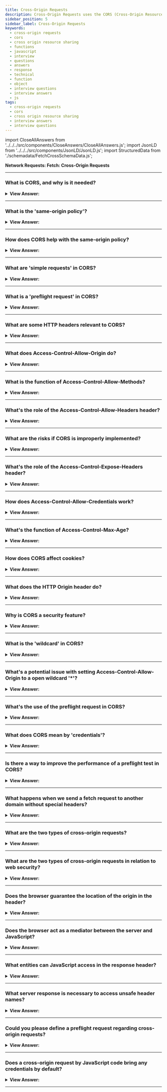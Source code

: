 ```yaml
---
title: Cross-Origin Requests
description: Cross-Origin Requests uses the CORS (Cross-Origin Resource Sharing) protocol to allow web applications to access resources from other domains.
sidebar_position: 5
sidebar_label: Cross-Origin Requests
keywords:
  - cross-origin requests
  - cors
  - cross origin resource sharing
  - functions
  - javascript
  - interview
  - questions
  - answers
  - response
  - technical
  - function
  - object
  - interview questions
  - interview answers
  - js
tags:
  - cross-origin requests
  - cors
  - cross origin resource sharing
  - interview answers
  - interview questions
---
```


import CloseAllAnswers from '../../../src/components/CloseAnswers/CloseAllAnswers.js';
import JsonLD from '../../../src/components/JsonLD/JsonLD.js';
import StructuredData from './schemadata/FetchCrossSchemaData.js';

<JsonLD data={StructuredData} />

<head>
  <title>Cross-Origin Requests | JavaScript Frontend Phone Interview</title>
</head>

**Network Requests: Fetch: Cross-Origin Requests**

<CloseAllAnswers />

---

### What is CORS, and why is it needed?

<details>
  <summary><strong>View Answer:</strong></summary>
  <div>
  <div><strong>Interview Response:</strong> CORS, Cross-Origin Resource Sharing, is a mechanism allowing resources (e.g., fonts, JavaScript) on a webpage to be requested from a different domain, circumventing the same-origin policy for safer cross-origin interactions.
    </div><br/>
  <div><strong>Technical Response:</strong> Cross-Origin Resource Sharing (CORS) is an HTTP-header based mechanism that allows a server to indicate the other origins (domain, scheme, or port) than its own from which a browser should permit loading of resources. CORS exists to protect the internet from evil hackers from sending fraudulent requests, and it is a simple yet powerful rule as a foundation of internet security.
    </div>
  </div>
</details>

---

### What is the 'same-origin policy'?

<details>
  <summary><strong>View Answer:</strong></summary>
  <div>
  <div><strong>Interview Response:</strong> Same-origin policy is a security concept in web application development that restricts how a document or script loaded from one origin can interact with a resource from another origin.
  </div><br />
  <div><strong>Technical Details:</strong> The Same-Origin Policy is a critical aspect of web security. It prevents documents or scripts loaded from one origin from getting or setting properties of a document from a different origin. The policy is used as a means to prevent some of the malicious attacks, including CSRF or Cross-Site Request Forgery. The origins are the combination of protocol, port (if specified), and host. If any of these differ between two pages, they are considered to have different origins.
  </div><br />
  <div><strong className="codeExample">Here's an example of how this policy works:</strong><br /><br />

  <div></div>

Suppose you have JavaScript code running on a webpage at `https://example.com`.

```javascript
const req = new XMLHttpRequest();
req.open('GET', 'https://different-example.com');
req.send();
```

In this code, a new `XMLHttpRequest` is created to send a GET request to `https://different-example.com`. If the Same-Origin Policy was not in place, this would allow `https://example.com` to make a request to `https://different-example.com`, potentially revealing sensitive information.

However, due to the Same-Origin Policy, this request will be blocked by the browser because it's being made from `https://example.com` to `https://different-example.com`, which are different origins.

If `https://different-example.com` wants to allow cross-origin requests from `https://example.com`, it needs to send back the appropriate CORS (Cross-Origin Resource Sharing) headers, like `Access-Control-Allow-Origin: https://example.com`.

---

:::note
Note: The example above uses `XMLHttpRequest`, but the Same-Origin Policy applies to all web APIs that make requests, including `fetch`.
:::

`XMLHttpRequest` is not a recommended way to make HTTP requests. The newer Fetch API is recommended instead. Always ensure to check for compatibility and consider using polyfills for unsupported features.

  </div>
  </div>
</details>

---

### How does CORS help with the same-origin policy?

<details>
  <summary><strong>View Answer:</strong></summary>
  <div>
  <div><strong>Interview Response:</strong> CORS allows servers to specify who can access its resources, providing a way to safely relax the Same-Origin Policy by including appropriate headers in the response.
  </div>
  </div>
</details>

---

### What are 'simple requests' in CORS?

<details>
  <summary><strong>View Answer:</strong></summary>
  <div>
  <div><strong>Interview Response:</strong> 'Simple requests' in CORS are HTTP GET, HEAD, or POST requests that meet certain criteria like specific content-types, which don't trigger a preflight check for cross-origin safety.
  </div><br />
  <div><strong className="codeExample">Here's an example of a simple request using the Fetch API:</strong><br /><br />

  <div></div>

```js
fetch('https://api.example.com/data', {
  method: 'POST', // or 'GET', 'HEAD'
  headers: {
    'Content-Type': 'text/plain', // or 'application/x-www-form-urlencoded', 'multipart/form-data'
    'Accept': 'application/json',
    'Content-Language': 'en-US',
  },
  body: 'Hello, world!'
})
.then(response => response.json())
.then(data => console.log(data))
.catch(error => console.error('Error:', error));
```

  </div>
  </div>
</details>

---

### What is a 'preflight request' in CORS?

<details>
  <summary><strong>View Answer:</strong></summary>
  <div>
  <div><strong>Interview Response:</strong> A preflight request in CORS (Cross-Origin Resource Sharing) is an automatic HTTP OPTIONS request sent by the browser before a non-simple request, to check if the server allows such a request based on its CORS policy.
  </div><br />
  <div><strong>Technical Response:</strong> Preflight requests are made before the actual request, to check the server's CORS policy, typically using the OPTIONS HTTP method. This is done to prevent cross-site scripting attacks. CORS stands for Cross-Origin Resource Sharing. It is a security mechanism that allows web pages to request resources from other domains. The OPTIONS method is a HTTP method that is used to test the capabilities of a web server. It is typically used to check if a server supports a particular feature or not. In the case of CORS, the OPTIONS method is used to check if the server allows cross-origin requests. If the server does not allow cross-origin requests, the browser will not make the actual request.
  </div><br />
  <div><strong className="codeExample">Here's an example of how you might trigger a preflight request using the Fetch API:</strong><br /><br />

  <div></div>

```javascript
fetch('https://api.example.com/data', {
  method: 'PUT',
  headers: {
    'Content-Type': 'application/json',
    'X-Custom-Header': 'value',
  },
  body: JSON.stringify({ key: 'value' }),
})
.then(response => response.json())
.then(data => console.log(data))
.catch(error => console.error('Error:', error));
```

In this code:

- The request method is 'PUT', which is a non-simple method that triggers a preflight request.
- The 'Content-Type' header is 'application/json', which is a non-simple content type that triggers a preflight request.
- An additional custom header 'X-Custom-Header' is included, which also triggers a preflight request.
- The body of the request is a JSON string, which doesn't influence whether a preflight request is made or not.

Before this request is made, the browser automatically sends a preflight request to the server at '<https://api.example.com>'. The preflight request uses the OPTIONS method and includes headers like `Access-Control-Request-Method` and `Access-Control-Request-Headers` that tell the server what the actual request will look like.

  </div>
  </div>
</details>

---

### What are some HTTP headers relevant to CORS?

<details>
  <summary><strong>View Answer:</strong></summary>
  <div>
  <div><strong>Interview Response:</strong> Headers like Origin, Access-Control-Allow-Origin, and Access-Control-Allow-Methods play key roles in CORS. These headers are used to control which origins, headers, and methods are allowed to be used in cross-origin requests.
  </div><br />
  <div><strong className="codeExample">Code Example:</strong><br /><br />

  <div></div>

Here's a brief example of how some of these headers could be set in a server response using Node.js and the Express.js framework.

```js
const express = require('express');
const app = express();

app.use((req, res, next) => {
  // Allow cross-origin requests from example.com
  res.header('Access-Control-Allow-Origin', 'https://example.com');

  // Allow methods for preflight request
  res.header('Access-Control-Allow-Methods', 'GET, POST, PUT, DELETE');

  // Allow headers for preflight request
  res.header('Access-Control-Allow-Headers', 'Content-Type, X-Custom-Header');

  next();
});

app.get('/', (req, res) => {
  res.json({ message: 'Hello, world!' });
});

app.listen(3000, () => {
  console.log('Server is running on port 3000');
});

```

---

:::warning
This is a basic example. The actual CORS policy for your server should be carefully considered based on your specific needs and security considerations.
:::

  </div>
  </div>
</details>

---

### What does Access-Control-Allow-Origin do?

<details>
  <summary><strong>View Answer:</strong></summary>
  <div>
  <div><strong>Interview Response:</strong> The 'Access-Control-Allow-Origin' header is used to control which origins are allowed to access a resource. The header can be used to allow all origins, specific origins, or no origins. If the header is not present, then the browser will not allow the request to be made.
  </div>
  </div>
</details>

---

### What is the function of Access-Control-Allow-Methods?

<details>
  <summary><strong>View Answer:</strong></summary>
  <div>
  <div><strong>Interview Response:</strong> The Access-Control-Allow-Methods header is used to control which HTTP methods are allowed to be used in cross-origin requests. The header can be used to allow all methods, specific methods, or no methods. If the header is not present, then the browser will only allow the GET method to be used.
  </div>
  </div>
</details>

---

### What's the role of the Access-Control-Allow-Headers header?

<details>
  <summary><strong>View Answer:</strong></summary>
  <div>
  <div><strong>Interview Response:</strong> The Access-Control-Allow-Headers header is used to control which HTTP headers are allowed to be used in cross-origin requests. The header can be used to allow all headers, specific headers, or no headers. If the header is not present, then the browser will only allow the Origin, Accept, and Content-Type headers to be used.
  </div>
  </div>
</details>

---

### What are the risks if CORS is improperly implemented?

<details>
  <summary><strong>View Answer:</strong></summary>
  <div>
  <div><strong>Interview Response:</strong> If CORS is not properly implemented, it can allow unauthorized access to resources, which can lead to information leakage. Additionally, if CORS is not properly configured, it can allow attackers to modify data or even deny service to users.
  </div>
  </div>
</details>

---

### What's the role of the Access-Control-Expose-Headers header?

<details>
  <summary><strong>View Answer:</strong></summary>
  <div>
  <div><strong>Interview Response:</strong> The Access-Control-Expose-Headers header tells the browser which response headers can be exposed to JavaScript from a cross-origin request.
  </div>
  </div>
</details>

---

### How does Access-Control-Allow-Credentials work?

<details>
  <summary><strong>View Answer:</strong></summary>
  <div>
  <div><strong>Interview Response:</strong> This header tells browsers whether to expose the response to frontend JavaScript when the request's credentials mode is 'include'.
  </div>
  </div>
</details>

---

### What's the function of Access-Control-Max-Age?

<details>
  <summary><strong>View Answer:</strong></summary>
  <div>
  <div><strong>Interview Response:</strong> It defines how long the results of a preflight request can be cached.
  </div>
  </div>
</details>

---

### How does CORS affect cookies?

<details>
  <summary><strong>View Answer:</strong></summary>
  <div>
  <div><strong>Interview Response:</strong> By default, cross-origin requests do not include cookies. For cookies to be included in CORS, the Access-Control-Allow-Credentials header must be set to true and cookies should be set with credentials.
  </div><br />
  <div><strong className="codeExample">Code Example:</strong><br /><br />

  <div></div>

```js
fetch('https://api.example.com/data', {
  method: 'GET',
  credentials: 'include', // Include cookies in this request
})
.then(response => response.json())
.then(data => console.log(data))
.catch(error => console.error('Error:', error));
```

Here's an example server response using Node.js and the Express.js framework:

```js
const express = require('express');
const app = express();

app.use((req, res, next) => {
  res.header('Access-Control-Allow-Origin', 'https://example.com');
  res.header('Access-Control-Allow-Credentials', 'true');
  next();
});

app.get('/', (req, res) => {
  res.json({ message: 'Hello, world!' });
});

app.listen(3000, () => {
  console.log('Server is running on port 3000');
});
```

---

:::note
Note that CORS and credentials have implications for security and privacy, so they should be used judiciously.
:::

  </div>
  </div>
</details>

---

### What does the HTTP Origin header do?

<details>
  <summary><strong>View Answer:</strong></summary>
  <div>
  <div><strong>Interview Response:</strong> The Origin header indicates where a fetch originates from. It doesn't include any path information, but it does include the server and protocol.
  </div><br />
  <div><strong>Technical Response:</strong> The HTTP `Origin` header is used by the browser in CORS (Cross-Origin Resource Sharing) to indicate the origin of a request. This helps the server decide whether to allow or reject the request based on its CORS policy. The `Origin` header is included automatically by the browser in cross-origin requests. It's also included in same-origin requests made using the Fetch or XMLHttpRequest APIs, but it's not included in same-origin requests made using the form or script element.
  </div><br />
  <div><strong className="codeExample">Code Example:</strong><br /><br />

  <div></div>

Here's an example of a fetch request that includes an `Origin` header.

```javascript
fetch('https://api.example.com/data')
  .then(response => {
    if (!response.ok) {
      throw new Error('Network response was not ok');
    }
    return response.json();
  })
  .then(data => console.log(data))
  .catch(error => console.error('There has been a problem with your fetch operation: ', error));
```

In this example, if the code is running on `https://example.com`, the browser automatically includes an `Origin` header in the request like this: `Origin: https://example.com`.

On the server side, the server can check the `Origin` header to decide whether to allow the request. Here's a simple example using Node.js and Express:

```javascript
const express = require('express');
const app = express();

app.use((req, res, next) => {
  // Check the Origin header
  if (req.headers.origin === 'https://example.com') {
    // If the Origin is https://example.com, allow the request
    res.header('Access-Control-Allow-Origin', 'https://example.com');
  }
  next();
});

app.get('/', (req, res) => {
  res.json({ message: 'Hello, world!' });
});

app.listen(3000, () => {
  console.log('Server is running on port 3000');
});
```

In this server-side code, the server checks the `Origin` header of each request. If the `Origin` is `https://example.com`, the server sends an `Access-Control-Allow-Origin: https://example.com` response header, allowing the request.

---

:::note
Note: The `Origin` header can't be altered through JavaScript on the client side; it's controlled by the browser. As of March 2020, fetch and CORS are not supported in all browsers, always ensure to check for compatibility and consider using polyfills for unsupported features.
:::

  </div>
  </div>
</details>

---

### Why is CORS a security feature?

<details>
  <summary><strong>View Answer:</strong></summary>
  <div>
  <div><strong>Interview Response:</strong> CORS is a security feature because it prevents requests to and from unauthorized domains, protecting against malicious interactions.
  </div>
  </div>
</details>

---

### What is the 'wildcard' in CORS?

<details>
  <summary><strong>View Answer:</strong></summary>
  <div>
  <div><strong>Interview Response:</strong> The wildcard (*) in CORS is used in headers to indicate 'all' or 'any'. However, it can't be used with credentials.
  </div><br />
  <div><strong className="codeExample">Code Example:</strong><br /><br />

  <div></div>

Here is a simple server-side code example using Node.js and Express.js.

```js
const express = require('express');
const app = express();

app.use((req, res, next) => {
  // Allow any origin to access this resource
  res.header('Access-Control-Allow-Origin', '*');
  next();
});

app.get('/', (req, res) => {
  res.json({ message: 'Hello, world!' });
});

app.listen(3000, () => {
  console.log('Server is running on port 3000');
});
```

  </div>
  </div>
</details>

---

### What's a potential issue with setting Access-Control-Allow-Origin to a open wildcard '*'?

<details>
  <summary><strong>View Answer:</strong></summary>
  <div>
  <div><strong>Interview Response:</strong> Setting this header to a open wildcard (*) allows any domain access, which could potentially expose sensitive data or actions to malicious sites.
  </div>
  </div>
</details>

---

### What's the use of the preflight request in CORS?

<details>
  <summary><strong>View Answer:</strong></summary>
  <div>
  <div><strong>Interview Response:</strong> Preflight requests ensure that the server supports the HTTP method and headers used by the actual request, avoiding unnecessary processing.
  </div>
  </div>
</details>

---

### What does CORS mean by 'credentials'?

<details>
  <summary><strong>View Answer:</strong></summary>
  <div>
  <div><strong>Interview Response:</strong> In CORS, 'credentials' refer to HTTP cookies, HTTP authentication headers, or client-side SSL certificates that are sent on cross-origin requests.
  </div>
  </div>
</details>

---

### Is there a way to improve the performance of a preflight test in CORS?

<details>
  <summary><strong>View Answer:</strong></summary>
  <div>
  <div><strong>Interview Response:</strong> Yes, using the Access-Control-Max-Age header, responses from preflight requests can be cached to improve performance by avoiding repetitive preflight checks for the same request.
  </div><br />
  <div><strong className="codeExample">Code Example:</strong> Node.js and the Express.js framework.<br /><br />

  <div></div>

```js
const express = require('express');
const app = express();

app.use((req, res, next) => {
  res.header('Access-Control-Allow-Origin', 'https://example.com');
  res.header('Access-Control-Allow-Methods', 'POST, GET, PUT, DELETE');
  res.header('Access-Control-Allow-Headers', 'Content-Type');
  res.header('Access-Control-Max-Age', 86400); // Cache preflight request for 24 hours
  next();
});

app.get('/', (req, res) => {
  res.json({ message: 'Hello, world!' });
});

app.listen(3000, () => {
  console.log('Server is running on port 3000');
});

```

  </div>
  </div>
</details>

---

### What happens when we send a fetch request to another domain without special headers?

<details>
  <summary><strong>View Answer:</strong></summary>
  <div>
  <div><strong>Interview Response:</strong> If we send a fetch request to another website, the fetch request will more than likely fail. Cross-origin requests are requests sent to another domain (even a subdomain) or protocol or port requiring special headers from the remote side.
    </div><br />
  <div><strong className="codeExample">Code Example:</strong><br /><br />

  <div></div>

Here's a basic JavaScript example of a Fetch request:

```javascript
fetch('https://example.com/data', {
  method: 'GET',
})
.then(response => response.json())
.then(data => console.log(data))
.catch(error => console.error('Error:', error));
```

---

:::note
Note: If the target server at "<https://example.com/data>" doesn't have CORS headers set to accept requests from your domain, the browser will block the request.
:::

  </div>
  </div>
</details>

---

### What are the two types of cross-origin requests?

<details>
  <summary><strong>View Answer:</strong></summary>
  <div>
  <div><strong>Interview Response:</strong> The two types of cross-origin requests are 'simple requests' which are sent directly, and 'preflighted requests' which are preceded by a preflight request for validation.
    </div><br/>
  <div><strong>Technical Response:</strong> There are two types of cross-origin requests, including safe and unsafe requests. A request is safe if it satisfies two conditions: safe methods (GET, POST, OR HEAD) and safe headers (ACCEPT, ACCEPT-LANGUAGE). Any other request is considered “unsafe”—for example, a PUT request or an API-Key HTTP-header that does not adhere to the restrictions. The essential difference is that you can make a safe request with a &#8249;form&#8250; or a &#8249;script&#8250; without any unique methods.
    </div>
  </div>
</details>

---

### What are the two types of cross-origin requests in relation to web security?

<details>
  <summary><strong>View Answer:</strong></summary>
  <div>
  <div><strong>Interview Response:</strong> In terms of web security, the two types of cross-origin requests are "same-origin" requests, which are permitted by default, and "cross-origin" requests, which require CORS to allow them.
  </div>
  </div>
</details>

---

### Does the browser guarantee the location of the origin in the header?

<details>
  <summary><strong>View Answer:</strong></summary>
  <div>
  <div><strong>Interview Response:</strong> No, the browser does not guarantee the origin's location in the header. Origin information is controlled by the server, and the server decides whether to allow cross-origin requests based on its CORS policy.
    </div><br />
  <div><strong>Technical Response:</strong> Yes, if a request is cross-origin, the browser always adds the Origin header. There is no way to change this behavior because the browser controls it. The server can inspect the origin and if it agrees to accept such a request, add a special header Access-Control-Allow-Origin to the response. That header should contain the allowed origin or a star *. Then the response is successful. Otherwise, it is an error, and it fails.
    </div><br />
  <div><strong className="codeExample">Code Example:</strong><br /><br />

  <div></div>

```js
GET / request
Host: anywhere.com
Origin: https://javascript.help
...
```

  </div>
  </div>
</details>

---

### Does the browser act as a mediator between the server and JavaScript?

<details>
  <summary><strong>View Answer:</strong></summary>
  <div>
  <div><strong>Interview Response:</strong> Yes, the browser acts as a mediator, executing JavaScript, sending HTTP requests, enforcing same-origin policy, and implementing CORS policies before exposing data to JavaScript.
    </div><br/>
  <div><strong>Technical Response:</strong> Yes, the browser plays the role of a trusted mediator. It ensures that the correct origin transmits with a cross-origin request. It checks for permitting Access-Control-Allow-Origin in the response, and if it exists, then JavaScript can access the response. Otherwise, it fails with an error.
    </div>
  </div>
</details>

---

### What entities can JavaScript access in the response header?

<details>
  <summary><strong>View Answer:</strong></summary>
  <div>
  <div><strong>Interview Response:</strong> JavaScript can access certain whitelisted headers like Cache-Control, Content-Language, Content-Type, Expires, Last-Modified, and Pragma. Others can be exposed via Access-Control-Expose-Headers.
    </div>
  <div><strong>Technical Response:</strong> JavaScript may only access so-called “safe” response header entities like the Cache-Control and Content-Type for cross-origin requests. Accessing any other response header entity causes an error and results in failure. We should note that there is no Content-Length header entity in the list! This header contains the complete response length. So, if we are downloading something and would like to track the progress percentage, then additional permission is required to access that header entity.
    </div><br />
  <div><strong className="codeExample">Code Example:</strong><br /><br />

  <div></div>

By default, JavaScript can access only a few response headers when using the Fetch or XMLHttpRequest APIs.

Fetch Example:

```js
fetch('https://api.example.com/data')
.then(response => {
  // Access default allowed headers
  console.log(response.headers.get('Content-Type'));
  console.log(response.headers.get('Last-Modified'));
})
.catch(error => console.error('Error:', error));
```

Node.js and Express.js Example:

```js
fetch('https://api.example.com/data')
.then(response => {
  // Access default allowed headers
  console.log(response.headers.get('Content-Type'));
  console.log(response.headers.get('Last-Modified'));
})
.catch(error => console.error('Error:', error));
```

  </div>
  </div>
</details>

---

### What server response is necessary to access unsafe header names?

<details>
  <summary><strong>View Answer:</strong></summary>
  <div>
  <div><strong>Interview Response:</strong> To access unsafe header names, the server must include these header names in the Access-Control-Expose-Headers header in its response.
    </div><br />
  <div><strong>Technical Response:</strong> The server must send the Access-Control-Expose-Headers header to enable JavaScript access to any other response header (unsafe header names). It provides a list of dangerous header names separated by commas that should be made available.
    </div><br />
  <div><strong className="codeExample">Code Example:</strong><br /><br />

  <div></div>

```html
200 OK
Content-Type:text/html; charset=UTF-8
Content-Length: 12345
API-Key: 2c9de507f2c54aa1
Access-Control-Allow-Origin: https://javascript.info
Access-Control-Expose-Headers: Content-Length, API-Key // <--
```

  </div>
  </div>
</details>

---

### Could you please define a preflight request regarding cross-origin requests?

<details>
  <summary><strong>View Answer:</strong></summary>
  <div>
  <div><strong>Interview Response:</strong> A preflight request is a CORS mechanism where the browser sends an initial HTTP OPTIONS request to the server to check if the actual request is safe and allowed.
    </div><br/>
  <div><strong>Technical Response:</strong> A preflight request is a small request sent by the browser before the actual submission. It contains information like which HTTP method we used and if any custom HTTP headers are present. The preflight gives the server a chance to examine what the actual request looks like before it transmits. If the server agrees to serve the requests, it should respond with an empty body, status 200, and headers. The preflight request occurs “behind the scenes” and is invisible to JavaScript.
    </div>
  </div>
</details>

---

### Does a cross-origin request by JavaScript code bring any credentials by default?

<details>
  <summary><strong>View Answer:</strong></summary>
  <div>
  <div><strong>Technical Response:</strong> By default, cross-origin requests do not include credentials (cookies, HTTP authentication, client-side certificates). The 'credentials' option must be set to 'include'.
    </div><br/>
  <div><strong>Technical Response:</strong> A default cross-origin request initiated by JavaScript code does not bring any credentials (cookies or HTTP authentication). That is uncommon for HTTP requests. Usually, a request to http://site.com gets accompanied by all cookies from that domain. Cross-origin requests made by JavaScript methods, on the other hand, are an exception.
    </div>
  </div>
</details>

---
